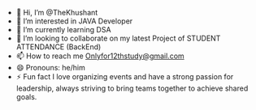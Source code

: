 - 👋 Hi, I’m @TheKhushant
- 👀 I’m interested in JAVA Developer
- 🌱 I’m currently learning DSA
- 💞️ I’m looking to collaborate on my latest Project of STUDENT ATTENDANCE (BackEnd)
- 📫 How to reach me Onlyfor12thstudy@gmail.com
- 😄 Pronouns: he/him 
- ⚡ Fun fact  I love organizing events and have a strong passion for leadership, always striving to bring teams together to achieve shared goals.

<!---
TheKhushant/TheKhushant is a ✨ special ✨ repository because its `README.md` (this file) appears on your GitHub profile.
You can click the Preview link to take a look at your changes.
--->
